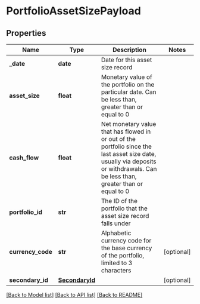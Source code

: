 # PortfolioAssetSizePayload

## Properties
Name | Type | Description | Notes
------------ | ------------- | ------------- | -------------
**_date** | **date** | Date for this asset size record | 
**asset_size** | **float** | Monetary value of the portfolio on the particular date. Can be less than, greater than or equal to 0 | 
**cash_flow** | **float** | Net monetary value that has flowed in or out of the portfolio since the last asset size date, usually via deposits or withdrawals. Can be less than, greater than or equal to 0 | 
**portfolio_id** | **str** | The ID of the portfolio that the asset size record falls under | 
**currency_code** | **str** | Alphabetic currency code for the base currency of the portfolio, limited to 3 characters | [optional] 
**secondary_id** | [**SecondaryId**](SecondaryId.md) |  | [optional] 

[[Back to Model list]](../README.md#documentation-for-models) [[Back to API list]](../README.md#documentation-for-api-endpoints) [[Back to README]](../README.md)


